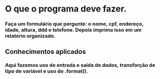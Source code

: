 # O que o programa deve fazer.

### Faça um formulário que pergunte: o nome, cpf, endereço, idade, altura, ddd e telefone. Depois imprima isso em um relatório organizado.

## Conhecimentos aplicados

### Aqui fazemos uso de entrada e saída de dados, transforção de tipo de variável e uso do .format().

